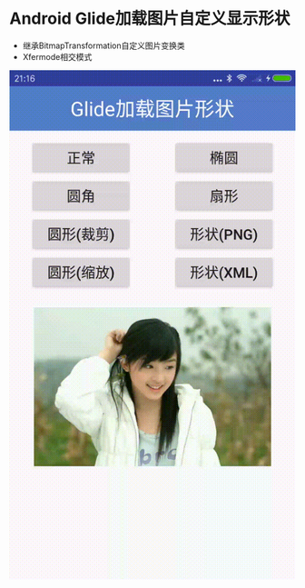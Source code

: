 # Android Glide加载图片自定义显示形状

- 继承BitmapTransformation自定义图片变换类
- Xfermode相交模式

![image](https://github.com/iyezhou/Android-GlideImageShape/blob/master/image/Android-GlideImageShape.gif)
